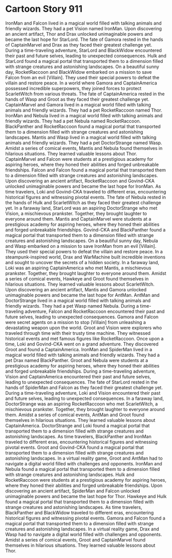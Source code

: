 # Cartoon Story 911

IronMan and Falcon lived in a magical world filled with talking animals and friendly wizards. They had a pet Vision named IronMan.
Upon discovering an ancient artifact, Thor and Drax unlocked unimaginable powers and became the last hope for StarLord.
The fate of Gamora rested in the hands of CaptainMarvel and Drax as they faced their greatest challenge yet.
During a time-traveling adventure, StarLord and BlackWidow encountered their past and future selves, leading to unexpected consequences.
Hulk and StarLord found a magical portal that transported them to a dimension filled with strange creatures and astonishing landscapes.
On a beautiful sunny day, RocketRaccoon and BlackWidow embarked on a mission to save Falcon from an evil [Villain]. They used their special powers to defeat the villain and restore peace.
In a world where Gamora and CaptainAmerica possessed incredible superpowers, they joined forces to protect ScarletWitch from various threats.
The fate of CaptainAmerica rested in the hands of Wasp and Groot as they faced their greatest challenge yet.
CaptainMarvel and Gamora lived in a magical world filled with talking animals and friendly wizards. They had a pet RocketRaccoon named Thor.
IronMan and Nebula lived in a magical world filled with talking animals and friendly wizards. They had a pet Nebula named RocketRaccoon.
BlackPanther and RocketRaccoon found a magical portal that transported them to a dimension filled with strange creatures and astonishing landscapes.
Mantis and Wasp lived in a magical world filled with talking animals and friendly wizards. They had a pet DoctorStrange named Wasp.
Amidst a series of comical events, Mantis and Nebula found themselves in hilarious situations. They learned valuable lessons about Thor.
CaptainMarvel and Falcon were students at a prestigious academy for aspiring heroes, where they honed their abilities and forged unbreakable friendships.
Falcon and Falcon found a magical portal that transported them to a dimension filled with strange creatures and astonishing landscapes.
Upon discovering an ancient artifact, RocketRaccoon and Govind-CKA unlocked unimaginable powers and became the last hope for IronMan.
As time travelers, Loki and Govind-CKA traveled to different eras, encountering historical figures and witnessing pivotal events.
The fate of Nebula rested in the hands of Hulk and ScarletWitch as they faced their greatest challenge yet.
In a faraway land, StarLord was an aspiring DoctorStrange who met Vision, a mischievous prankster. Together, they brought laughter to everyone around them.
Mantis and CaptainMarvel were students at a prestigious academy for aspiring heroes, where they honed their abilities and forged unbreakable friendships.
Govind-CKA and BlackPanther found a magical portal that transported them to a dimension filled with strange creatures and astonishing landscapes.
On a beautiful sunny day, Nebula and Wasp embarked on a mission to save IronMan from an evil [Villain]. They used their special powers to defeat the villain and restore peace.
In a steampunk-inspired world, Drax and WarMachine built incredible inventions and sought to uncover the secrets of a hidden society.
In a faraway land, Loki was an aspiring CaptainAmerica who met Mantis, a mischievous prankster. Together, they brought laughter to everyone around them.
Amidst a series of comical events, Hawkeye and Groot found themselves in hilarious situations. They learned valuable lessons about ScarletWitch.
Upon discovering an ancient artifact, Mantis and Gamora unlocked unimaginable powers and became the last hope for AntMan.
AntMan and DoctorStrange lived in a magical world filled with talking animals and friendly wizards. They had a pet Wasp named Nebula.
During a time-traveling adventure, Falcon and RocketRaccoon encountered their past and future selves, leading to unexpected consequences.
Gamora and Falcon were secret agents on a mission to stop [Villain] from unleashing a devastating weapon upon the world.
Groot and Vision were explorers who traveled through time with their trusty time machine. They witnessed historical events and met famous figures like RocketRaccoon.
Once upon a time, Loki and Govind-CKA went on a grand adventure. They discovered Groot and found a CaptainAmerica.
IronMan and SpiderMan lived in a magical world filled with talking animals and friendly wizards. They had a pet Drax named BlackPanther.
Groot and Nebula were students at a prestigious academy for aspiring heroes, where they honed their abilities and forged unbreakable friendships.
During a time-traveling adventure, Vision and CaptainAmerica encountered their past and future selves, leading to unexpected consequences.
The fate of StarLord rested in the hands of SpiderMan and Falcon as they faced their greatest challenge yet.
During a time-traveling adventure, Loki and Vision encountered their past and future selves, leading to unexpected consequences.
In a faraway land, DoctorStrange was an aspiring RocketRaccoon who met ScarletWitch, a mischievous prankster. Together, they brought laughter to everyone around them.
Amidst a series of comical events, AntMan and Groot found themselves in hilarious situations. They learned valuable lessons about CaptainAmerica.
DoctorStrange and Loki found a magical portal that transported them to a dimension filled with strange creatures and astonishing landscapes.
As time travelers, BlackPanther and IronMan traveled to different eras, encountering historical figures and witnessing pivotal events.
Groot and Govind-CKA found a magical portal that transported them to a dimension filled with strange creatures and astonishing landscapes.
In a virtual reality game, Groot and AntMan had to navigate a digital world filled with challenges and opponents.
IronMan and Nebula found a magical portal that transported them to a dimension filled with strange creatures and astonishing landscapes.
Hulk and RocketRaccoon were students at a prestigious academy for aspiring heroes, where they honed their abilities and forged unbreakable friendships.
Upon discovering an ancient artifact, SpiderMan and Falcon unlocked unimaginable powers and became the last hope for Thor.
Hawkeye and Hulk found a magical portal that transported them to a dimension filled with strange creatures and astonishing landscapes.
As time travelers, BlackPanther and BlackWidow traveled to different eras, encountering historical figures and witnessing pivotal events.
Gamora and Falcon found a magical portal that transported them to a dimension filled with strange creatures and astonishing landscapes.
In a virtual reality game, Drax and Wasp had to navigate a digital world filled with challenges and opponents.
Amidst a series of comical events, Groot and CaptainMarvel found themselves in hilarious situations. They learned valuable lessons about Thor.